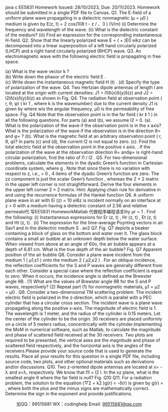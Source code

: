 java c
EE5831 Homework 
Issued: 28/10/2023, Due: 20/11/2023.
Homework   should   be   submitted   in a single PDF file to   Canvas.
Q1. 
The   E-field   of   a   uniform   plane   wave   propagating   in   a   dielectric   nonmagnetic   (μ = μ0   ) medium   is given by
E(z, t)   = 2   cos(108 t - z / 、3   )   (V/m)
(i)                      Determine   the   frequency   and   wavelength   of   the   wave.
(ii)                   What is the dielectric constant   of   the medium?
(iii)                Find an expression for the corresponding instantaneous H-field.
Q2. Show      that      the      linearly      polarized      wave E = (  + )E0 eikz can      be       decomposed       into      a      linear   superposition   of   a   left   hand   circularly   polarized   (LHCP)   and   a   right   hand   circularly   polarized   (RHCP) wave.
Q3. 
An electromagnetic wave with the following electric field
is propagating in free   space.

(a)   What is the wave vector k ?   
(b)   Write down the phasor of   the electric field E .  
(c)   Write   down   the   instantaneous   magnetic   field H (t) .
(d)   Specify   the   type   of   polarization   of   the   wave.
Q4. 
Two Hertzian dipole antennas of   length l are located   at the   origin with   current   densities:
J1    = I1lδ(x)δ(y)δ(z)       and J2      = I2lδ(x)δ(y)δ(z)
as shown in Fig. Q4. The radiation field at   observation point   ( r, θ, φ)   ( kr  1   , where k is the
wavenumber) due   to   the   current   density J1   is   given   by
where wis   the   angular   frequency, μ0    is   the   permeability   of   free   space.
Fig.   Q4
Note that the observation point is in the far field ( kr 》 1   )   in   all   the   following   questions.
For parts (a) and (b), we assume I2       = 0.
(a).   What   is   the   polarization   of the   wave   if the   observation   point   is   in   the x axis?   What   is   the
polarization   of   the   wave   if   the   observation   is   in   the   direction θ=      and φ=      ?
(b). What   is   the   magnetic   field   at   an   arbitrary   observation   point   ( r, θ, φ)?
In parts (c) and (d), the current I2 is not equal to zero.
(c). Find the total electric field at the observation point in the positive x axis.
. If   the   polarization   of   the   wave   at   the   observation   direction θ=      andφ=      is   right-hand circular   polarization, find   the   ratio   of I1   / I2   .
Q5. 
For two-dimensional problems, calculate the elements in the dyadic Green’s function
in Cartesian coordinate system, where g  . Note that   since there is no variation with respect to z, i.e.,      = 0 , 4 items  of   the
dyadic Green’s function are zero. The zz component   is   just the   scalar   Geen’s   function
, whereas the 2   × 2 matrix in the upper left corner is not   straightforward.
Derive the four elements in the upper left corner   2   ×   2   matrix. Hint: Applying chain rule for derivative   in
and   using   the   recurrence   formulas   of   the   Hankel   function
Q6. 
A   uniform   plane   wave   in   air   with Ei (z) = 10 ei6z is   incident   normally   on   an   interface   at z = 0   with a medium having a dielectric constant of   2.56 and relative permeabi代 写EE5831 HomeworkMatlab
代做程序编程语言lity μr = 1   .    Find   the            following:
(i)                      Instantaneous   expressions   for Er (z, t) , Hr (z, t) , Et (z, t)    and Ht (z, t) .
(ii)                   The expression for the time-average Poynting vectors in   air Sav1             and in   the   dielectric medium S . av2 
Q7. Fig.   Q7   depicts   a   beaker   containing   a   block   of glass   on   the   bottom   and   water   over   it.   The   glass   block   contains   a   small   air   bubble   at   an   unknown   depth   below   the   water   surface.   When   viewed from above at an angle of   60o,   the   air bubble   appears   at   a   depth   of   6.81   cm.   What   is   the   true   depth   of   the   air   bubble?
Fig. Q7    Apparent   position   of   the   air   bubble
Q8. 
Consider a plane wave incident from the medium   1   ( μ1,ε1   ) onto the medium 2   ( μ2,ε2   )   .   For   an      oblique incidence, the reflection coefficients   for the   S and P waves are   generally   different   from
each other. Consider a special case where the reflection   coefficient is   equal   to   zero.   When   it   occurs, the incidence angle is defined as the Brewster   angle θB .
(1)   What are the values of   Brewster angle θB for the   S and P waves, respectively?
(2)   Repeat part (1) for nonmagnetic materials, μ1    = μ2       = μ0   .
Q9. Consider   a two-dimensional   TM   scattering problem.   The   incident   electric   field is polarized in   the   z-direction,   which   is   parallel   with   a   PEC   cylinder   that   has   a   circular   cross   section.   The   incident   wave   is   a plane   wave propagating   along   the positive   x-axis.   The   magnitude   of electric   field   is    1.   The   wavelength   is   1   meter,   and   the   radius   of the   cylinder   is   0.15   meters.      Let   the   center   of the   cylinder   to   be   the    origin.    30    receivers    are    placed    uniformly    on    a    circle    of    5    meters    radius,   concentrically with the cylinder.Implementing   the   MoM   in   numerical   software,   such   as   Matlab,   to   calculate the magnitude and phase of scattered field received   at   the   30   receivers.   Two   plots   are   required   to   be   presented,   the   vertical axes are the magnitude and phase of   scattered   field   respectively,   and   the   horizontal   axis   is   the   angles   of   the   receivers.Please provide your   source   code that   is used to   generate   the   results.   Place   all   your   results   for   this   question   in a single PDF file, including source code, two plots,   and   other   optional   materials   such as derivations and/or discussions.
Q10. 
Two   z-oriented   dipole   antennas   are   located   at   x= - λ and      x=λ, respectively. We   know   that I1l = I2 l.   In   the   xz   plane, what   is   the   smallest   angle θ where   the   far   field   is   null?
Fig.   Q10
Q11. 
For   a   radiation   problem, the   solution   to   the   equation      (▽2    + k2 )g(r) = -δ(r)    is   given   by g(r) =    ,
where both the plus and the minus signs are mathematically correct. Determine the   sign   in the   exponent   and   provide   justifications.







         
加QQ：99515681  WX：codinghelp  Email: 99515681@qq.com
